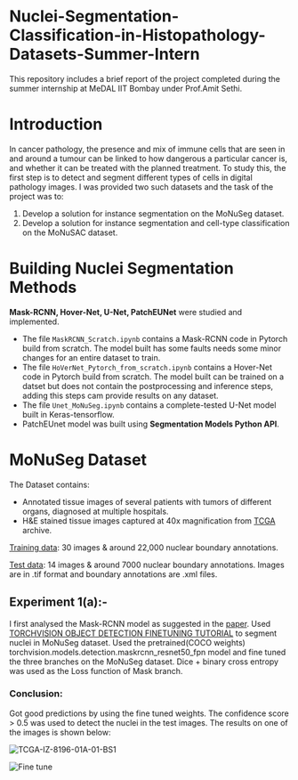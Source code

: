 # Nuclei-Segmentation-Classification-in-Histopathology-Datasets-Summer-Intern

This repository includes a brief report of the project completed during the summer internship at MeDAL IIT Bombay under Prof.Amit Sethi.

# Introduction

In cancer pathology, the presence and mix of  immune cells that are seen in and around a tumour can be linked to how dangerous a particular cancer is, and whether it can be treated with the planned treatment. To study this, the first step is to detect and segment different types of cells in digital pathology images. I was provided two such datasets and the task of the project was to:
1) Develop a solution for instance segmentation on the MoNuSeg dataset.
2) Develop a solution for instance segmentation and cell-type classification on the MoNuSAC dataset.

# Building Nuclei Segmentation Methods

**Mask-RCNN, Hover-Net, U-Net, PatchEUNet** were studied and implemented. 
- The file ```MaskRCNN_Scratch.ipynb``` contains a Mask-RCNN code in Pytorch build from scratch. The model built has some faults needs some minor changes for an entire dataset to train.
- The file ```HoVerNet_Pytorch_from_scratch.ipynb``` contains a Hover-Net code in Pytorch build from scratch. The model built can be trained on a datset but does not contain the postprocessing and inference steps, adding this steps cam provide results on any dataset.
- The file ```Unet_MoNuSeg.ipynb``` contains a complete-tested U-Net model built in Keras-tensorflow.
- PatchEUnet model was built using **Segmentation Models Python API**.

# MoNuSeg Dataset

The Dataset contains:
- Annotated tissue images of several patients with tumors of different organs, diagnosed at multiple hospitals.
- H&E stained tissue images captured at 40x magnification from [TCGA](http://cancergenome.nih.gov/) archive. 

[Training data](https://drive.google.com/file/d/1JZN9Jq9km0rZNiYNEukE_8f0CsSK3Pe4/view?usp=sharing): 30 images & around 22,000 nuclear boundary annotations.

[Test data](https://drive.google.com/file/d/1NKkSQ5T0ZNQ8aUhh0a8Dt2YKYCQXIViw/view?usp=sharing): 14 images & around 7000 nuclear boundary annotations.
Images are in .tif format and boundary annotations are  .xml files.

## Experiment 1(a):-

I first analysed the Mask-RCNN model as suggested in the [paper](https://arxiv.org/abs/1703.06870). Used [TORCHVISION OBJECT DETECTION FINETUNING TUTORIAL](https://pytorch.org/tutorials/intermediate/torchvision_tutorial.html) to segment nuclei in MoNuSeg dataset. Used the pretrained(COCO weights)  torchvision.models.detection.maskrcnn_resnet50_fpn model and fine tuned the three branches on the MoNuSeg dataset. Dice + binary cross entropy was used as the Loss function of Mask branch.

### Conclusion:

Got good predictions by using the fine tuned weights. The confidence score > 0.5 was used to detect the nuclei in the test images.
The results on one of the images is shown below:

![TCGA-IZ-8196-01A-01-BS1](https://user-images.githubusercontent.com/68186100/128328052-b09556f8-2d5f-420f-adc9-d11e036e5394.png)

![Fine tune](https://user-images.githubusercontent.com/68186100/128327748-bef87a93-e899-4ce3-9811-3308693ab5b0.png)





